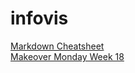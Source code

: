 # infovis

<!DOCTYPE html>
<html>
<head>
  <meta charset="utf-8">
  <meta name="viewport" content="width=device-width">
</head>
<body>
  <a href="https://github.com/adam-p/markdown-here/wiki/Markdown-Cheatsheet">Markdown Cheatsheet</a><br/>
  <a href="https://altromondo.github.io/infovis/tableau_1er_ejercicio.html">Makeover Monday Week 18</a>
</body>
</html>

